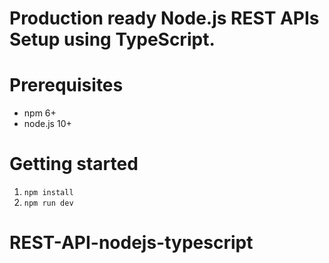 # Production ready Node.js REST APIs Setup using TypeScript.

# Prerequisites
* npm 6+
* node.js 10+

# Getting started
1. ```npm install```
2. ```npm run dev```

# REST-API-nodejs-typescript
